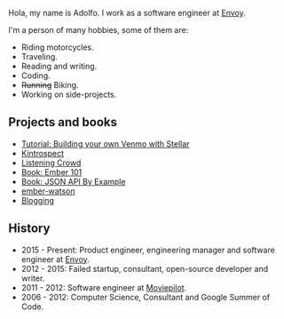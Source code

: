 Hola, my name is Adolfo. I work as a software engineer at [Envoy](https://envoy.com/).

I'm a person of many hobbies, some of them are:

  - Riding motorcycles.
  - Traveling.
  - Reading and writing.
  - Coding.
  - ~~Running~~ Biking.
  - Working on side-projects.

## Projects and books

- [Tutorial: Building your own Venmo with Stellar](https://blog.abuiles.com/building-your-own-venmo-with-stellar/)
- [Kintrospect](https://kintrospect.com/)
- [Listening Crowd](https://github.com/abuiles/listening-crowd)
- [Book: Ember 101](https://leanpub.com/ember-cli-101)
- [Book: JSON API By Example](https://leanpub.com/json-api-by-example)
- [ember-watson](http://github.com/abuiles/ember-watson)
- [Blogging](articles)

## History

- 2015 - Present: Product engineer,  engineering manager and software engineer at [Envoy](https://envoy.com/).
- 2012 - 2015: Failed startup, consultant, open-source developer and writer.
- 2011 - 2012: Software engineer at [Moviepilot](https://moviepilot.com/).
- 2006 - 2012: Computer Science, Consultant and Google Summer of Code.
